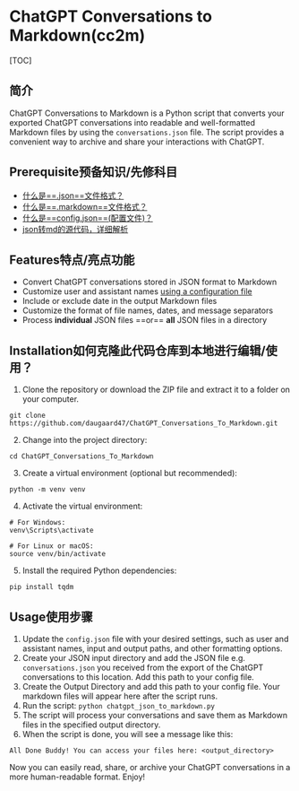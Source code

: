 # ChatGPT Conversations to Markdown(cc2m)



[TOC]

## 简介

ChatGPT Conversations to Markdown is a Python script that converts your exported ChatGPT conversations into readable and well-formatted Markdown files by using the `conversations.json` file. The script provides a convenient way to archive and share your interactions with ChatGPT.



## Prerequisite预备知识/先修科目

- [什么是==.json==文件格式？](notes/what_is_json.md)
- [什么是==.markdown==文件格式？](notes/what_is_markdown.md)
- [什么是==config.json==(配置文件)？](notes/role_of_config_file.md)
- [json转md的源代码，详细解析](notes/src_analysis.md)







## Features特点/亮点功能
* Convert ChatGPT conversations stored in JSON format to Markdown
* Customize user and assistant names <u>using a configuration file</u>
* Include or exclude date in the output Markdown files
* Customize the format of file names, dates, and message separators
* Process **individual** JSON files ==or== **all** JSON files in a directory

## Installation如何克隆此代码仓库到本地进行编辑/使用？
1. Clone the repository or download the ZIP file and extract it to a folder on your computer.
```
git clone https://github.com/daugaard47/ChatGPT_Conversations_To_Markdown.git
```
2. Change into the project directory:
```
cd ChatGPT_Conversations_To_Markdown
````
3. Create a virtual environment (optional but recommended):
```
python -m venv venv
```
4. Activate the virtual environment:
```
# For Windows:
venv\Scripts\activate

# For Linux or macOS:
source venv/bin/activate
```

5. Install the required Python dependencies:
```
pip install tqdm
```

## Usage使用步骤
1. Update the `config.json` file with your desired settings, such as user and assistant names, input and output paths, and other formatting options.
2. Create your JSON input directory and add the JSON file e.g. `conversations.json` you received from the export of the ChatGPT conversations to this location. Add this path to your config file.
3. Create the Output Directory and add this path to your config file. Your markdown files will appear here after the script runs.
4. Run the script: `python chatgpt_json_to_markdown.py`
5. The script will process your conversations and save them as Markdown files in the specified output directory.
6. When the script is done, you will see a message like this:
```
All Done Buddy! You can access your files here: <output_directory>
```

Now you can easily read, share, or archive your ChatGPT conversations in a more human-readable format. Enjoy!





































